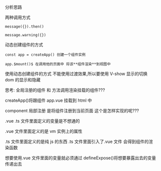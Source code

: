 分析思路

两种调用方式

    message({}).then()

    message.warning({})

动态创建组件的方式

    const app = createApp() 创建一个组件实例

    app.$mount()$ 在调用他的页面中 将该**组件渲染**到视图中

使用动态创建组件的方式 不能使用过渡效果,所以要使用 V-show 显示的切换 dom 的显示和隐藏

思考: 全局注册的组件 和 方法调用渲染挂载的组件???

createApp()将跟组件 app.vue 挂载到 html 中

component 局部注册 是将组件注册到当前页面 这个是怎样实现的呢???

.vue .ts 文件里面定义的变量是不想通的

.vue 文件里面定义的是 vm 实例上的属性

.ts 文件里面定义的是纯 js 的东西 .ts 文件里面引入了.vue 文件 会得到组件的渲染函数

想要使用.vue 文件里面的变量就必须通过 defineExpose()将想要暴露出去的变量传递出去
